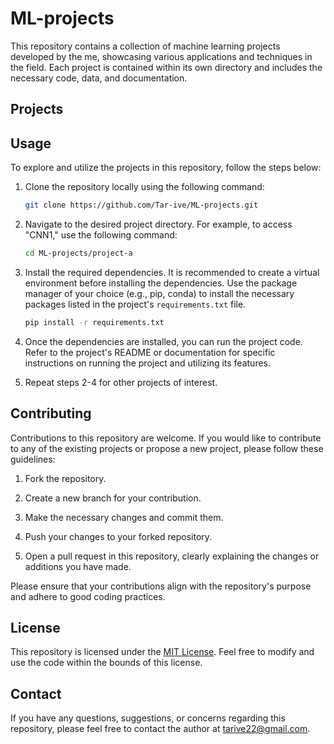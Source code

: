 # ML-projects

This repository contains a collection of machine learning projects developed by the me, showcasing various applications and techniques in the field. Each project is contained within its own directory and includes the necessary code, data, and documentation.

## Projects



## Usage

To explore and utilize the projects in this repository, follow the steps below:

1. Clone the repository locally using the following command:

   ```bash
   git clone https://github.com/Tar-ive/ML-projects.git
   ```

2. Navigate to the desired project directory. For example, to access "CNN1," use the following command:

   ```bash
   cd ML-projects/project-a
   ```

3. Install the required dependencies. It is recommended to create a virtual environment before installing the dependencies. Use the package manager of your choice (e.g., pip, conda) to install the necessary packages listed in the project's `requirements.txt` file.

   ```bash
   pip install -r requirements.txt
   ```

4. Once the dependencies are installed, you can run the project code. Refer to the project's README or documentation for specific instructions on running the project and utilizing its features.

5. Repeat steps 2-4 for other projects of interest.

## Contributing

Contributions to this repository are welcome. If you would like to contribute to any of the existing projects or propose a new project, please follow these guidelines:

1. Fork the repository.

2. Create a new branch for your contribution.

3. Make the necessary changes and commit them.

4. Push your changes to your forked repository.

5. Open a pull request in this repository, clearly explaining the changes or additions you have made.

Please ensure that your contributions align with the repository's purpose and adhere to good coding practices.

## License

This repository is licensed under the [MIT License](LICENSE). Feel free to modify and use the code within the bounds of this license.

## Contact

If you have any questions, suggestions, or concerns regarding this repository, please feel free to contact the author at tarive22@gmail.com.
